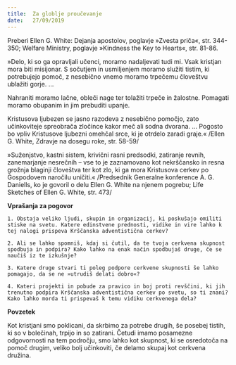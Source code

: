 ```yaml
---
title:  Za globlje proučevanje
date:   27/09/2019
---
```


Preberi Ellen G. White: Dejanja apostolov, poglavje »Zvesta priča«, str. 344-350; Welfare Ministry, poglavje »Kindness the Key to Hearts«, str. 81-86.

»Delo, ki so ga opravljali učenci, moramo nadaljevati tudi mi. Vsak kristjan mora biti misijonar. S sočutjem in usmiljenjem moramo služiti tistim, ki potrebujejo pomoč, z nesebično vnemo moramo trpečemu človeštvu ublažiti gorje. …

Nahraniti moramo lačne, obleči nage ter tolažiti trpeče in žalostne. Pomagati moramo obupanim in jim prebuditi upanje.

Kristusova ljubezen se jasno razodeva z nesebično pomočjo, zato učinkoviteje spreobrača zločince kakor meč ali sodna dvorana. … Pogosto bo vpliv Kristusove ljubezni omehčal srce, ki je otrdelo zaradi graje.« /Ellen G. White, Zdravje na dosegu roke, str. 58-59/

»Suženjstvo, kastni sistem, krivični rasni predsodki, zatiranje revnih, zanemarjanje nesrečnih – vse to je zaznamovano kot nekrščansko in resna grožnja blaginji človeštva ter kot zlo, ki ga mora Kristusova cerkev po Gospodovem naročilu uničiti.« /Predsednik Generalne konference A. G. Daniells, ko je govoril o delu Ellen G. White na njenem pogrebu; Life Sketches of Ellen G. White, str. 473/

**Vprašanja za pogovor**

`1.	Obstaja veliko ljudi, skupin in organizacij, ki poskušajo omiliti stiske na svetu. Katere edinstvene prednosti, vidike in vire lahko k tej nalogi prispeva Krščanska adventistična cerkev?`

`2.	Ali se lahko spomniš, kdaj si čutil, da te tvoja cerkvena skupnost spodbuja in podpira? Kako lahko na enak način spodbujaš druge, če se naučiš iz te izkušnje?`

`3.	Katere druge stvari ti poleg podpore cerkvene skupnosti še lahko pomagajo, da se ne »utrudiš delati dobro«?`

`4.	Kateri projekti in pobude za pravico in boj proti revščini, ki jih trenutno podpira Krščanska adventistična cerkev po svetu, so ti znani? Kako lahko morda ti prispevaš k temu vidiku cerkvenega dela?`

**Povzetek**

Kot kristjani smo poklicani, da skrbimo za potrebe drugih, še posebej tistih, ki so v bolečinah, trpijo in so zatirani. Četudi imamo posamezne odgovornosti na tem področju, smo lahko kot skupnost, ki se osredotoča na pomoč drugim, veliko bolj učinkoviti, če delamo skupaj kot cerkvena družina.
